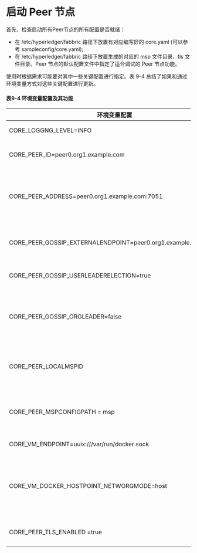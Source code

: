 # 启动 Peer 节点

首先，检查启动所有Peer节点的所有配置是否就绪：

- 在 /etc/hyperledger/fabbric 路径下放置有对应编写好的 core.yaml (可以参考 sampleconfig/core.yaml);
- 在 /etc/hyperledger/fabbric 路径下放置生成的对应的 msp 文件目录、tls 文件目录。Peer 节点的默认配置文件中指定了适合调试的 Peer 节点功能。

使用时根据需求可能要对其中一些关键配置进行指定。表 9-4 总结了如果和通过环境变量方式对这些关键配置进行更新。

#### 表9-4 环境变量配置及其功能

| 环境变量配置 | 功能 | 说明 |
| --- | --- |---|
| CORE_LOGGNG_LEVEL=INFO | 输出日志的级别 | 建议至少为 INFO |
|CORE_PEER_ID=peer0.org1.example.com|Peer 的 ID | 不同节点分别指定唯一的 ID |
|CORE_PEER_ADDRESS=peer0.org1.example.com:7051| 服务的地址 | 需要更新为网络内识别的地址，不同节点分别指定 |
| CORE_PEER_GOSSIP_EXTERNALENDPOINT=peer0.org1.example.com:7051 |  对组织外发布的地址 | 不同节点分别指定，建议更新 |
| CORE_PEER_GOSSIP_USERLEADERELECTION=true | 是否自动选举代表节点 | 建议开启 |
| CORE_PEER_GOSSIP_ORGLEADER=false | 是否作为组织代表节点从 Ordering 服务拉取区块 | 建议关闭，进行自动选举 |
| CORE_PEER_LOCALMSPID | 所属组织 MSP 的 ID | 不同节点分别指定，根据实际情况更新 |
| CORE_PEER_MSPCONFIGPATH = msp | msp 文件所在的相对路径 | cryptogen 提前生成，需要与实际路径一致 |
| CORE_VM_ENDPOINT=uuix:///var/run/docker.sock | Docker 服务地址 | 根据实际情况配置 |
| CORE_VM_DOCKER_HOSTPOINT_NETWORGMODE=host | 链码容器使用的网络方式 | 如果进行配置，需要与 Peer 在同一个网络上，以进行通信 |
| CORE_PEER_TLS_ENABLED =true | 是否启用 TLS | 建议开启，提高安全性 |



